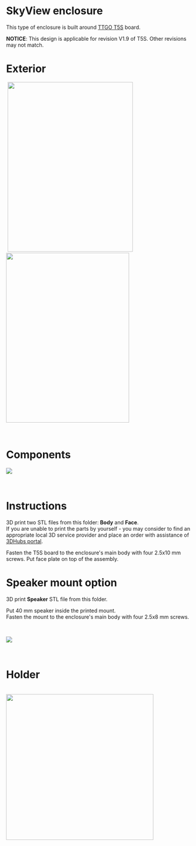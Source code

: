 # SkyView enclosure 

This type of enclosure is built around [TTGO T5S](http://s.click.aliexpress.com/e/Zp4ygfQ) board.<br>

**NOTICE**: This design is applicable for revision V1.9 of T5S. Other revisions may not match.

# Exterior

<p>
&nbsp;<img src="https://github.com/lyusupov/SoftRF/raw/master/documents/images/skyview-25.jpg" height="460" width="340">
&nbsp;<img src="https://github.com/lyusupov/SoftRF/raw/master/documents/images/skyview-24.jpg" height="460" width="334"></p>

<br>

# Components

![](https://github.com/lyusupov/SoftRF/raw/master/documents/images/skyview-22-enclosure.jpg)

<br>

# Instructions

3D print two STL files from this folder: **Body** and **Face**.<br>
If you are unable to print the parts by yourself - you may consider to find an appropriate local 3D service provider and place an order with assistance of [3DHubs portal](http://www.3dhubs.com/).

Fasten the T5S board to the enclosure's main body with four 2.5x10 mm screws.
Put face plate on top of the assembly.

# Speaker mount option

3D print **Speaker** STL file from this folder.<br>

Put 40 mm speaker inside the printed mount.<br>
Fasten the mount to the enclosure's main body with four 2.5x8 mm screws.

<br>

![](https://github.com/lyusupov/SoftRF/raw/master/documents/images/skyview-26.jpg)

<br>

# Holder

<br>

<img src="https://github.com/lyusupov/SoftRF/raw/master/documents/images/skyview-27-holder.jpg" height="395" width="400">

<br>
